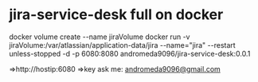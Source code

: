 # jira-service-desk full on docker

docker volume create --name jiraVolume
docker run -v jiraVolume:/var/atlassian/application-data/jira --name="jira" --restart unless-stopped -d -p 6080:8080 andromeda9096/jira-service-desk:0.0.1

=>http://hostip:6080
=>key ask me:   andromeda9096@gmail.com
